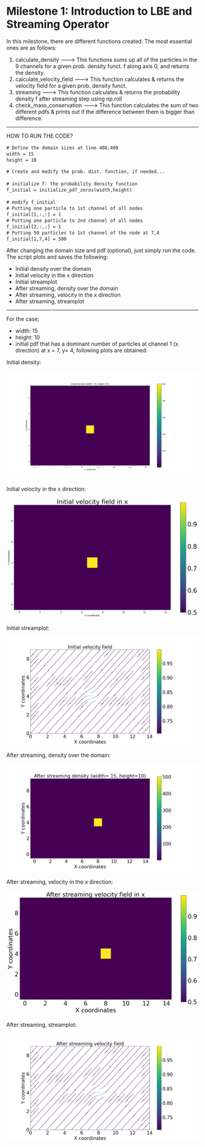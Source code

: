# Milestone 1: Introduction to LBE and Streaming Operator

In this milestone, there are different functions created. The most essential ones are as follows: 
1. calculate_density --->         This functions sums up all of the particles in the 9 channels for a given prob. density funct. f along axis 0, and returns the density. 
2. calculate_velocity_field  --->    This function calculates & returns the velocity field for a given prob. density funct. 
3. streaming --->     This function calculates & returns the probability density f after streaming step using np.roll
4. check_mass_conservation --->  This function calculates the sum of two different pdfs & prints out if the difference between them is bigger than difference. 

***********

HOW TO RUN THE CODE?
```
# Define the domain sizes at line 408,409
width = 15
height = 10
```
```
# Create and modify the prob. dist. function, if needed...

# initialize f: the probability density function
f_initial = initialize_pdf_zeros(width,height)

# modify f_initial
# Putting one particle to 1st channel of all nodes
f_initial[1,:,:] = 1
# Putting one particle to 2nd channel of all nodes
f_initial[2,:,:] = 1
# Putting 50 particles to 1st channel of the node at 7,4
f_initial[1,7,4] = 500
```
After changing the domain size and pdf (optional), just simply run the code. The script plots and saves the following: 
- Initial density over the domain
- Initial velocity in the x direction
- Initial streamplot
- After streaming, density over the domain
- After streaming, velocity in the x direction
- After streaming, streamplot

***********
For the case; 
- width: 15
- height: 10
- initial pdf that has a dominant number of particles at channel 1 (x direction) at x = 7, y= 4, following plots are obtained: 

Initial density:

![Initial density](Initial_density_width_15_height_10.png)


Initial velocity in the x direction:

![Initial velocity in the x direction](Initial_velocity_field_in_x_width_15_height_10.png)


Initial streamplot: 

![Initial streamplot](Initial_velocity_field_stream_plot.png)


After streaming, density over the domain:

![After streaming, density over the domain](After_streaming_density_width_15_height_10.png)


After streaming, velocity in the x direction:

![After streaming, velocity in the x direction](After_streaming_velocity_field_in_x_width_15_height_10.png)


After streaming, streamplot:

![After streaming, streamplot](After_streaming_velocity_field_stream_plot.png)